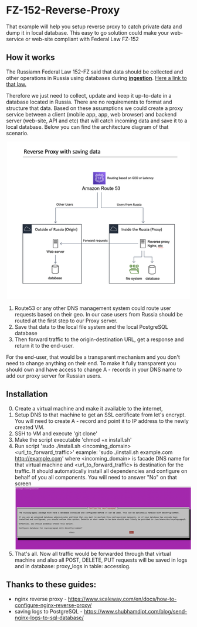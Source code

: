 # FZ-152-Reverse-Proxy
That example will help you setup reverse proxy to catch private data and dump it in local database. This easy to go solution could make your web-service or web-site compliant with Federal Law FZ-152

## How it works
The Russiamn Federal Law 152-FZ said that data should be collected and other operations in Russia using databases during <b><u>ingestion</u></b>. <a href='http://www.consultant.ru/document/cons_doc_LAW_61801/cbf4e15b7c330f9372e876cdf2bc928bad7950ef/'>Here a link to that law. </a>

Therefore we just need to collect, update and keep it up-to-date in a database located in Russia. There are no requirements to format and structure that data. Based on these assumptions we could create a proxy service between a client (mobile app, app, web browser) and backend server (web-site, API and etc) that will catch incoming data and save it to a local database. Below you can find the architecture diagram of that scenario. 

<div style="text-align:center"><img src="./images/arch.png" width=500 /></div>

1. Route53 or any other DNS management system could route user requests based on their geo. In our case users from Russia should be routed at the first step to our Proxy server.
2. Save that data to the local file system and the local PostgreSQL database
3. Then forward traffic to the origin-destination URL, get a response and return it to the end-user.

For the end-user, that would be a transparent mechanism and you don't need to change anything on their end. To make it fully transparent you should own and have access to change A - records in your DNS name to add our proxy server for Russian users.


## Installation
0. Create a virtual machine and make it available to the internet, 
1. Setup DNS to that machine to get an SSL certificate from let's encrypt. You will need to create A - record and point it to IP address to the newly created VM.
1. SSH to VM and execute 'git clone' 
2. Make the script executable 'chmod +x install.sh'
3. Run script 'sudo ./install.sh <incoming_domain> <url_to_forward_traffic>'
example: 'sudo ./install.sh example.com http://example.com' where <incoming_domain> is facade DNS name for that virtual machine and <url_to_forward_traffic> is destination for the traffic. It should automatically install all dependencies and configure on behalf of you all components. You will need to answer "No" on that screen <img src="./images/screen1.png" width=500>
4. That's all. Now all traffic would be forwarded through that virtual machine and also all POST, DELETE, PUT requests will be saved in logs and in database: proxy_logs in table: accesslog. 


## Thanks to these guides:
* nginx reverse proxy - https://www.scaleway.com/en/docs/how-to-configure-nginx-reverse-proxy/ 
* saving logs to PostgreSQL - https://www.shubhamdipt.com/blog/send-nginx-logs-to-sql-database/
